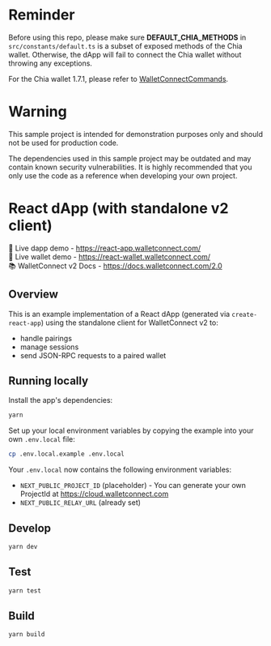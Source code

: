 # Reminder
Before using this repo, please make sure **DEFAULT_CHIA_METHODS** in `src/constants/default.ts` is a subset of exposed methods of the Chia wallet. Otherwise, the dApp will fail to connect the Chia wallet without throwing any exceptions.

For the Chia wallet 1.7.1, please refer to [WalletConnectCommands](https://github.com/Chia-Network/chia-blockchain-gui/blob/5702b3f60c92aa68c30676179b79c94e2192247c/packages/gui/src/constants/WalletConnectCommands.tsx).

# Warning
This sample project is intended for demonstration purposes only and should not be used for production code.

The dependencies used in this sample project may be outdated and may contain known security vulnerabilities. It is highly recommended that you only use the code as a reference when developing your own project.

# React dApp (with standalone v2 client)

🔗 Live dapp demo - https://react-app.walletconnect.com/ <br />
🔗 Live wallet demo - https://react-wallet.walletconnect.com/ <br />
📚 WalletConnect v2 Docs - https://docs.walletconnect.com/2.0

## Overview

This is an example implementation of a React dApp (generated via `create-react-app`) using the standalone
client for WalletConnect v2 to:

- handle pairings
- manage sessions
- send JSON-RPC requests to a paired wallet

## Running locally

Install the app's dependencies:

```bash
yarn
```

Set up your local environment variables by copying the example into your own `.env.local` file:

```bash
cp .env.local.example .env.local
```

Your `.env.local` now contains the following environment variables:

- `NEXT_PUBLIC_PROJECT_ID` (placeholder) - You can generate your own ProjectId at https://cloud.walletconnect.com
- `NEXT_PUBLIC_RELAY_URL` (already set)

## Develop

```bash
yarn dev
```

## Test

```bash
yarn test
```

## Build

```bash
yarn build
```

